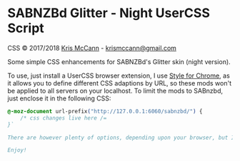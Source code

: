 # SABNZBd Glitter - Night UserCSS Script

CSS &copy; 2017/2018 [Kris McCann](https://github.com/AJCrowley) - [krismccann@gmail.com](mailto:krismccann@gmail.com)

Some simple CSS enhancements for SABNZBd's Glitter skin (night version).

To use, just install a UserCSS browser extension, I use [Style for Chrome](https://chrome.google.com/webstore/detail/stylus/clngdbkpkpeebahjckkjfobafhncgmne), as it allows you to define different CSS adaptions by URL, so these mods won't be applied to all servers on your localhost. To limit the mods to SABnzbd, just enclose it in the following CSS:
```css
@-moz-document url-prefix("http://127.0.0.1:6060/sabnzbd/") {
	/* css changes live here /=
}`

There are however plenty of options, depending upon your browser, but I've found this one to be the best for my purposes.

Enjoy!
